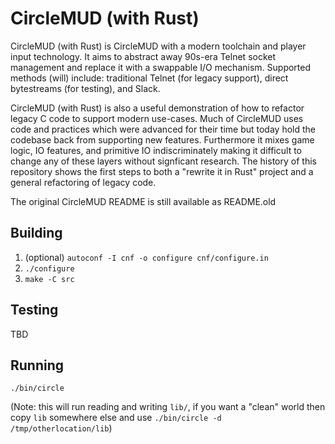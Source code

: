 # CircleMUD (with Rust)

CircleMUD (with Rust) is CircleMUD with a modern toolchain and player input technology. It aims to abstract away 90s-era Telnet socket management and replace it with a swappable I/O mechanism. Supported methods (will) include: traditional Telnet (for legacy support), direct bytestreams (for testing), and Slack.

CircleMUD (with Rust) is also a useful demonstration of how to refactor legacy C code to support modern use-cases. Much of CircleMUD uses code and practices which were advanced for their time but today hold the codebase back from supporting new features. Furthermore it mixes game logic, IO features, and primitive IO indiscriminately making it difficult to change any of these layers without signficant research. The history of this repository shows the first steps to both a "rewrite it in Rust" project and a general refactoring of legacy code.

The original CircleMUD README is still available as README.old

## Building

1. (optional) `autoconf -I cnf -o configure cnf/configure.in`
2. `./configure`
3. `make -C src`

## Testing

TBD

## Running

`./bin/circle`

(Note: this will run reading and writing `lib/`, if you want a "clean" world then copy `lib` somewhere else and use `./bin/circle -d /tmp/otherlocation/lib`)
